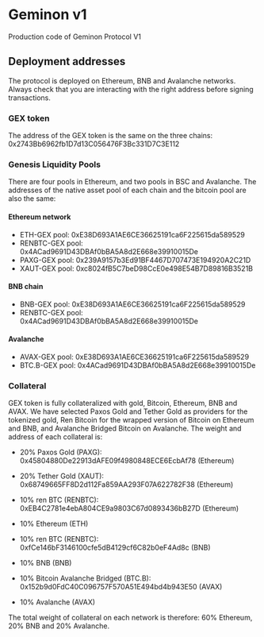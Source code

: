 # Geminon v1
 Production code of Geminon Protocol V1

## Deployment addresses
The protocol is deployed on Ethereum, BNB and Avalanche networks. Always check that you are interacting with the right address before signing transactions.


### GEX token
The address of the GEX token is the same on the three chains:  
0x2743Bb6962fb1D7d13C056476F3Bc331D7C3E112


### Genesis Liquidity Pools
There are four pools in Ethereum, and two pools in BSC and Avalanche. The addresses of the native asset pool of each chain and the bitcoin pool are also the same:

#### Ethereum network
* ETH-GEX pool: 0xE38D693A1AE6CE36625191ca6F225615da589529
* RENBTC-GEX pool: 0x4ACad9691D43DBAf0bBA5A8d2E668e39910015De
* PAXG-GEX pool: 0x239A9157b3Ed91BF4467D707473E194920A2C21D
* XAUT-GEX pool: 0xc8024fB5C7beD98CcE0e498E54B7D89816B3521B

#### BNB chain
* BNB-GEX pool: 0xE38D693A1AE6CE36625191ca6F225615da589529
* RENBTC-GEX pool: 0x4ACad9691D43DBAf0bBA5A8d2E668e39910015De

#### Avalanche
* AVAX-GEX pool: 0xE38D693A1AE6CE36625191ca6F225615da589529
* BTC.B-GEX pool: 0x4ACad9691D43DBAf0bBA5A8d2E668e39910015De


### Collateral
GEX token is fully collateralized with gold, Bitcoin, Ethereum, BNB and AVAX. We have selected Paxos Gold and Tether Gold as providers for the tokenized gold, Ren Bitcoin for the wrapped version of Bitcoin on Ethereum and BNB, and Avalanche Bridged Bitcoin on Avalanche. The weight and address of each collateral is:  

* 20% Paxos Gold (PAXG): 0x45804880De22913dAFE09f4980848ECE6EcbAf78 (Ethereum)
* 20% Tether Gold (XAUT): 0x68749665FF8D2d112Fa859AA293F07A622782F38 (Ethereum)
* 10% ren BTC (RENBTC): 0xEB4C2781e4ebA804CE9a9803C67d0893436bB27D (Ethereum)
* 10% Ethereum (ETH)  

* 10% ren BTC (RENBTC): 0xfCe146bF3146100cfe5dB4129cf6C82b0eF4Ad8c (BNB)
* 10% BNB (BNB)  

* 10% Bitcoin Avalanche Bridged (BTC.B): 0x152b9d0FdC40C096757F570A51E494bd4b943E50 (AVAX)
* 10% Avalanche (AVAX)  

The total weight of collateral on each network is therefore: 60% Ethereum, 20% BNB and 20% Avalanche.
